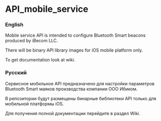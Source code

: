 # API_mobile_service

### English

Mobile service API is intended to configure Bluetooth Smart beacons produced by iBecom LLC.

There will be binary API library images for iOS mobile platform only.

To get documentation look at wiki.

### Русский

Сервисное мобильное API предназначено для настройки параметров Bluetooth Smart маяков производства компании ООО Ибиком.

В репозитории будут размещены бинарные библиотеки API только для мобильной платформы iOS.

Для получения полной документации перейдите в раздел Wiki.
